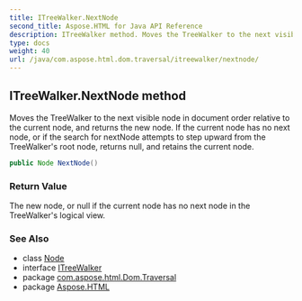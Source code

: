 ```yaml
---
title: ITreeWalker.NextNode
second_title: Aspose.HTML for Java API Reference
description: ITreeWalker method. Moves the TreeWalker to the next visible node in document order relative to the current node and returns the new node. If the current node has no next node or if the search for nextNode attempts to step upward from the TreeWalkers root node returns null and retains the current node
type: docs
weight: 40
url: /java/com.aspose.html.dom.traversal/itreewalker/nextnode/
---
```

## ITreeWalker.NextNode method

Moves the TreeWalker to the next visible node in document order relative to the current node, and returns the new node. If the current node has no next node, or if the search for nextNode attempts to step upward from the TreeWalker's root node, returns null, and retains the current node.

```java
public Node NextNode()
```

### Return Value

The new node, or null if the current node has no next node in the TreeWalker's logical view.

### See Also

* class [Node](../../../com.aspose.html.dom/node/)
* interface [ITreeWalker](../)
* package [com.aspose.html.Dom.Traversal](../../itreewalker/)
* package [Aspose.HTML](../../../)
